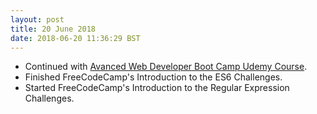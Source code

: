 ```yaml
---
layout: post
title: 20 June 2018 
date: 2018-06-20 11:36:29 BST
---
```

+ Continued with [Avanced Web Developer Boot Camp Udemy Course](https://www.udemy.com/the-advanced-web-developer-bootcamp).
+ Finished FreeCodeCamp's Introduction to the ES6 Challenges.
+ Started FreeCodeCamp's Introduction to the Regular Expression Challenges.
